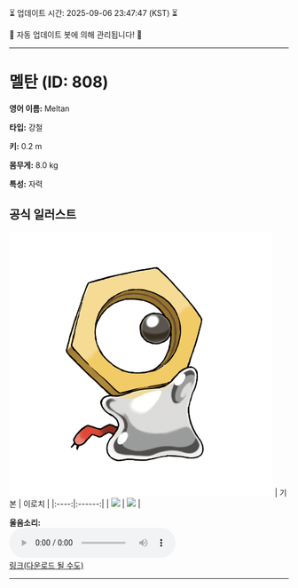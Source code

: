 
⏳ 업데이트 시간: 2025-09-06 23:47:47 (KST) ⏳

🤖 자동 업데이트 봇에 의해 관리됩니다! 🤖

---

# 멜탄 (ID: 808)
**영어 이름:** Meltan

**타입:** 강철

**키:** 0.2 m

**몸무게:** 8.0 kg

**특성:** 자력

## 공식 일러스트
![](https://raw.githubusercontent.com/PokeAPI/sprites/master/sprites/pokemon/other/official-artwork/808.png)
| 기본 | 이로치 |
|:----:|:------:|
| <img src="http://play.pokemonshowdown.com/sprites/ani/meltan.gif" width="200"> | <img src="http://play.pokemonshowdown.com/sprites/ani-shiny/meltan.gif" width="200"> |

**울음소리:**<br><audio controls src="https://raw.githubusercontent.com/PokeAPI/cries/main/cries/pokemon/latest/808.ogg"></audio><br> [링크(다운로드 될 수도)](https://raw.githubusercontent.com/PokeAPI/cries/main/cries/pokemon/latest/808.ogg)


---
